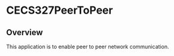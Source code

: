 # CECS327PeerToPeer

Overview
----------------------------------------------------------------------------------------------------------------------------------------------
This application is to enable peer to peer network communication.


